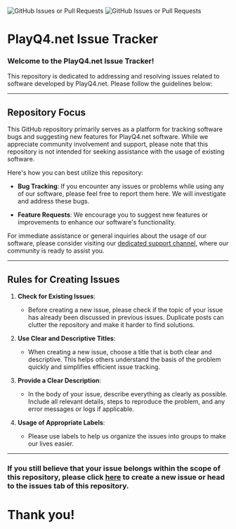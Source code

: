 ![GitHub Issues or Pull Requests](https://img.shields.io/github/issues/PlayQ4/issues?color=red)
![GitHub Issues or Pull Requests](https://img.shields.io/github/issues-closed/PlayQ4/issues?color=green)

# PlayQ4.net Issue Tracker

### Welcome to the PlayQ4.net Issue Tracker! 
This repository is dedicated to addressing and resolving issues related to software developed by PlayQ4.net. 
Please follow the guidelines below:

---
## Repository Focus

This GitHub repository primarily serves as a platform for tracking software bugs and suggesting new features for PlayQ4.net software. While we appreciate community involvement and support, please note that this repository is not intended for seeking assistance with the usage of existing software.

Here's how you can best utilize this repository:

- **Bug Tracking**: If you encounter any issues or problems while using any of our software, please feel free to report them here. We will investigate and address these bugs.

- **Feature Requests**: We encourage you to suggest new features or improvements to enhance our software's functionality.

For immediate assistance or general inquiries about the usage of our software, please consider visiting our [dedicated support channel](https://discord.com/channels/834908433073045604/1034581958895865866), where our community is ready to assist you.

---

## Rules for Creating Issues

1. **Check for Existing Issues**:
    - Before creating a new issue, please check if the topic of your issue has already been discussed in previous issues. Duplicate posts can clutter the repository and make it harder to find solutions.

2. **Use Clear and Descriptive Titles**:
    - When creating a new issue, choose a title that is both clear and descriptive. This helps others understand the basis of the problem quickly and simplifies efficient issue tracking.

3. **Provide a Clear Description**:
    - In the body of your issue, describe everything as clearly as possible. Include all relevant details, steps to reproduce the problem, and any error messages or logs if applicable.

4. **Usage of Appropriate Labels**:
    - Please use labels to help us organize the issues into groups to make our lives easier.

---

### If you still believe that your issue belongs within the scope of this repository, please click [here](https://github.com/PlayQ4/issues/issues/new) to create a new issue or head to the **issues** tab of this repository.

# Thank you!
